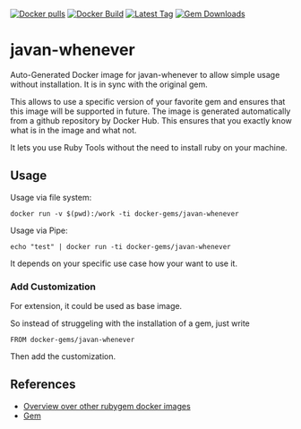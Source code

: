 [![Docker pulls](https://img.shields.io/docker/pulls/rubygem/javan-whenever.svg)](https://hub.docker.com/r/rubygem/javan-whenever/)
[![Docker Build](https://img.shields.io/docker/automated/rubygem/javan-whenever.svg)](https://hub.docker.com/r/rubygem/javan-whenever/)
[![Latest Tag](https://img.shields.io/github/tag/docker-rubygem/javan-whenever.svg)](https://hub.docker.com/r/rubygem/javan-whenever/)
[![Gem Downloads](https://img.shields.io/gem/dt/javan-whenever.svg)](https://rubygems.org/gems/javan-whenever/)
# javan-whenever

Auto-Generated Docker image for javan-whenever to allow simple usage without installation.
It is in sync with the original gem.

This allows to use a specific version of your favorite gem and ensures that this image will be supported in future.
The image is generated automatically from a github repository by Docker Hub.
This ensures that you exactly know what is in the image and what not.

It lets you use Ruby Tools without the need to install ruby on your machine.

## Usage

Usage via file system:

`docker run -v $(pwd):/work -ti docker-gems/javan-whenever`

Usage via Pipe:

`echo "test" | docker run -ti docker-gems/javan-whenever`

It depends on your specific use case how your want to use it.

### Add Customization

For extension, it could be used as base image.

So instead of struggeling with the installation of a gem, just write

`FROM docker-gems/javan-whenever`

Then add the customization.

## References

 - [Overview over other rubygem docker images](https://github.com/thinkbot/docker-rubygem)
 - [Gem](https://rubygems.org/gems/javan-whenever/)
